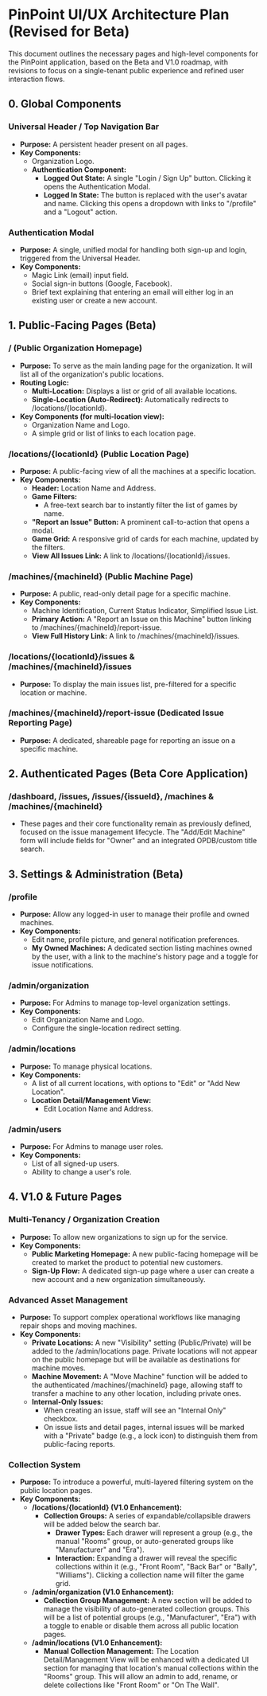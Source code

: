 # **PinPoint UI/UX Architecture Plan (Revised for Beta)**

This document outlines the necessary pages and high-level components for the PinPoint application, based on the Beta and V1.0 roadmap, with revisions to focus on a single-tenant public experience and refined user interaction flows.

## **0\. Global Components**

### **Universal Header / Top Navigation Bar**

- **Purpose:** A persistent header present on all pages.
- **Key Components:**
  - Organization Logo.
  - **Authentication Component:**
    - **Logged Out State:** A single "Login / Sign Up" button. Clicking it opens the Authentication Modal.
    - **Logged In State:** The button is replaced with the user's avatar and name. Clicking this opens a dropdown with links to "/profile" and a "Logout" action.

### **Authentication Modal**

- **Purpose:** A single, unified modal for handling both sign-up and login, triggered from the Universal Header.
- **Key Components:**
  - Magic Link (email) input field.
  - Social sign-in buttons (Google, Facebook).
  - Brief text explaining that entering an email will either log in an existing user or create a new account.

## **1\. Public-Facing Pages (Beta)**

### **/ (Public Organization Homepage)**

- **Purpose:** To serve as the main landing page for the organization. It will list all of the organization's public locations.
- **Routing Logic:**
  - **Multi-Location:** Displays a list or grid of all available locations.
  - **Single-Location (Auto-Redirect):** Automatically redirects to /locations/{locationId}.
- **Key Components (for multi-location view):**
  - Organization Name and Logo.
  - A simple grid or list of links to each location page.

### **/locations/{locationId} (Public Location Page)**

- **Purpose:** A public-facing view of all the machines at a specific location.
- **Key Components:**
  - **Header:** Location Name and Address.
  - **Game Filters:**
    - A free-text search bar to instantly filter the list of games by name.
  - **"Report an Issue" Button:** A prominent call-to-action that opens a modal.
  - **Game Grid:** A responsive grid of cards for each machine, updated by the filters.
  - **View All Issues Link:** A link to /locations/{locationId}/issues.

### **/machines/{machineId} (Public Machine Page)**

- **Purpose:** A public, read-only detail page for a specific machine.
- **Key Components:**
  - Machine Identification, Current Status Indicator, Simplified Issue List.
  - **Primary Action:** A "Report an Issue on this Machine" button linking to /machines/{machineId}/report-issue.
  - **View Full History Link:** A link to /machines/{machineId}/issues.

### **/locations/{locationId}/issues & /machines/{machineId}/issues**

- **Purpose:** To display the main issues list, pre-filtered for a specific location or machine.

### **/machines/{machineId}/report-issue (Dedicated Issue Reporting Page)**

- **Purpose:** A dedicated, shareable page for reporting an issue on a specific machine.

## **2\. Authenticated Pages (Beta Core Application)**

### **/dashboard, /issues, /issues/{issueId}, /machines & /machines/{machineId}**

- These pages and their core functionality remain as previously defined, focused on the issue management lifecycle. The "Add/Edit Machine" form will include fields for "Owner" and an integrated OPDB/custom title search.

## **3\. Settings & Administration (Beta)**

### **/profile**

- **Purpose:** Allow any logged-in user to manage their profile and owned machines.
- **Key Components:**
  - Edit name, profile picture, and general notification preferences.
  - **My Owned Machines:** A dedicated section listing machines owned by the user, with a link to the machine's history page and a toggle for issue notifications.

### **/admin/organization**

- **Purpose:** For Admins to manage top-level organization settings.
- **Key Components:**
  - Edit Organization Name and Logo.
  - Configure the single-location redirect setting.

### **/admin/locations**

- **Purpose:** To manage physical locations.
- **Key Components:**
  - A list of all current locations, with options to "Edit" or "Add New Location".
  - **Location Detail/Management View:**
    - Edit Location Name and Address.

### **/admin/users**

- **Purpose:** For Admins to manage user roles.
- **Key Components:**
  - List of all signed-up users.
  - Ability to change a user's role.

## **4\. V1.0 & Future Pages**

### **Multi-Tenancy / Organization Creation**

- **Purpose:** To allow new organizations to sign up for the service.
- **Key Components:**
  - **Public Marketing Homepage:** A new public-facing homepage will be created to market the product to potential new customers.
  - **Sign-Up Flow:** A dedicated sign-up page where a user can create a new account and a new organization simultaneously.

### **Advanced Asset Management**

- **Purpose:** To support complex operational workflows like managing repair shops and moving machines.
- **Key Components:**
  - **Private Locations:** A new "Visibility" setting (Public/Private) will be added to the /admin/locations page. Private locations will not appear on the public homepage but will be available as destinations for machine moves.
  - **Machine Movement:** A "Move Machine" function will be added to the authenticated /machines/{machineId} page, allowing staff to transfer a machine to any other location, including private ones.
  - **Internal-Only Issues:**
    - When creating an issue, staff will see an "Internal Only" checkbox.
    - On issue lists and detail pages, internal issues will be marked with a "Private" badge (e.g., a lock icon) to distinguish them from public-facing reports.

### **Collection System**

- **Purpose:** To introduce a powerful, multi-layered filtering system on the public location pages.
- **Key Components:**
  - **/locations/{locationId} (V1.0 Enhancement):**
    - **Collection Groups:** A series of expandable/collapsible drawers will be added below the search bar.
      - **Drawer Types:** Each drawer will represent a group (e.g., the manual "Rooms" group, or auto-generated groups like "Manufacturer" and "Era").
      - **Interaction:** Expanding a drawer will reveal the specific collections within it (e.g., "Front Room", "Back Bar" or "Bally", "Williams"). Clicking a collection name will filter the game grid.
  - **/admin/organization (V1.0 Enhancement):**
    - **Collection Group Management:** A new section will be added to manage the visibility of auto-generated collection groups. This will be a list of potential groups (e.g., "Manufacturer", "Era") with a toggle to enable or disable them across all public location pages.
  - **/admin/locations (V1.0 Enhancement):**
    - **Manual Collection Management:** The Location Detail/Management View will be enhanced with a dedicated UI section for managing that location's manual collections within the "Rooms" group. This will allow an admin to add, rename, or delete collections like "Front Room" or "On The Wall".
